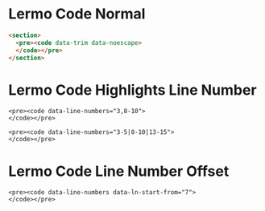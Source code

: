 # Lermo Code Normal

```html
<section>
  <pre><code data-trim data-noescape>
  </code></pre>
</section>
```

# Lermo Code Highlights Line Number
```
<pre><code data-line-numbers="3,8-10">
</code></pre>
```

```
<pre><code data-line-numbers="3-5|8-10|13-15">
</code></pre>
```


# Lermo Code Line Number Offset
```
<pre><code data-line-numbers data-ln-start-from="7">
</code></pre>
```